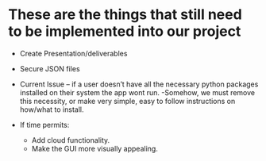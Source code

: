 # These are the things that still need to be implemented into our project

- Create Presentation/deliverables
- Secure JSON files
- Current Issue – if a user doesn’t have all the necessary python packages installed on their system the app wont run.
  -Somehow, we must remove this necessity, or make very simple, easy to follow instructions on how/what to install.

- If time permits:
  - Add cloud functionality.
  - Make the GUI more visually appealing.
